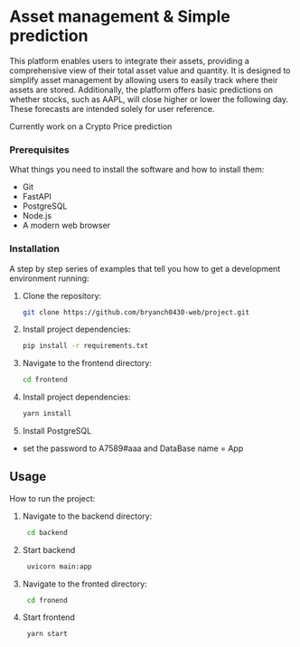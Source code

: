 # Asset management & Simple prediction
This platform enables users to integrate their assets, providing a comprehensive view of their total asset value and quantity. It is designed to simplify asset management by allowing users to easily track where their assets are stored. Additionally, the platform offers basic predictions on whether stocks, such as AAPL, will close higher or lower the following day. These forecasts are intended solely for user reference.

Currently work on a Crypto Price prediction

### Prerequisites

What things you need to install the software and how to install them:

- Git
- FastAPI
- PostgreSQL
- Node.js
- A modern web browser

  
### Installation

A step by step series of examples that tell you how to get a development environment running:

1. Clone the repository:
    ```sh
    git clone https://github.com/bryanch0430-web/project.git
    ```
2. Install project dependencies:
    ```sh
   pip install -r requirements.txt
    ```
3. Navigate to the frontend directory:
    ```sh
    cd frontend 
    ```
4. Install project dependencies:
    ```sh
    yarn install
    ```
5. Install PostgreSQL
  
  - set the password to A7589#aaa and DataBase name = App

## Usage

How to run the project:

1. Navigate to the backend directory:
   ```sh
    cd backend 
    ```
2. Start backend
   ```sh
    uvicorn main:app 
    ```
3. Navigate to the fronted directory:
   ```sh
    cd fronend 
    ```
4. Start frontend
   ```sh
    yarn start 
    ```
